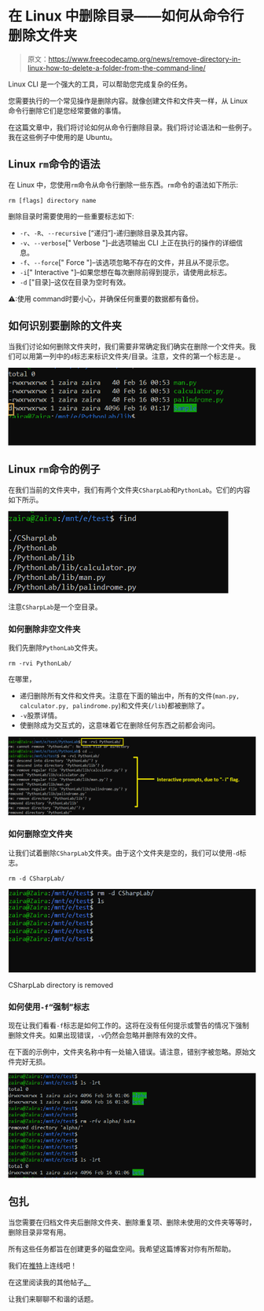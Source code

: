 # 在 Linux 中删除目录——如何从命令行删除文件夹

> 原文：<https://www.freecodecamp.org/news/remove-directory-in-linux-how-to-delete-a-folder-from-the-command-line/>

Linux CLI 是一个强大的工具，可以帮助您完成复杂的任务。

您需要执行的一个常见操作是删除内容。就像创建文件和文件夹一样，从 Linux 命令行删除它们是您经常要做的事情。

在这篇文章中，我们将讨论如何从命令行删除目录。我们将讨论语法和一些例子。我在这些例子中使用的是 Ubuntu。

## Linux `rm`命令的语法

在 Linux 中，您使用`rm`命令从命令行删除一些东西。`rm`命令的语法如下所示:

```
rm [flags] directory name
```

删除目录时需要使用的一些重要标志如下:

*   `-r`、`-R`、`--recursive` [“递归”]-递归删除目录及其内容。
*   `-v`、`--verbose`[" Verbose "]–此选项输出 CLI 上正在执行的操作的详细信息。
*   `-f`、`--force`[" Force "]–该选项忽略不存在的文件，并且从不提示您。
*   `-i`[" Interactive "]–如果您想在每次删除前得到提示，请使用此标志。
*   `-d` ["目录]–这仅在目录为空时有效。

⚠:使用 command️时要小心，并确保任何重要的数据都有备份。

## 如何识别要删除的文件夹

当我们讨论如何删除文件夹时，我们需要非常确定我们确实在删除一个文件夹。我们可以用第一列中的`d`标志来标识文件夹/目录。注意，文件的第一个标志是`-`。

![image-55](img/a22180106df00b569cd155d2bc788a7d.png)

## Linux `rm`命令的例子

在我们当前的文件夹中，我们有两个文件夹`CSharpLab`和`PythonLab`。它们的内容如下所示。

![image-48](img/b0ad6f58d60592d5b009bb1ad675e822.png)

注意`CSharpLab`是一个空目录。

### 如何删除非空文件夹

我们先删除`PythonLab`文件夹。

```
rm -rvi PythonLab/
```

在哪里，

*   递归删除所有文件和文件夹。注意在下面的输出中，所有的文件(`man.py, calculator.py, palindrome.py`)和文件夹(`/lib`)都被删除了。
*   `-v`股票详情。
*   使删除成为交互式的，这意味着它在删除任何东西之前都会询问。

![image-53](img/f532ece1241bed13053976170b54aedb.png)

### 如何删除空文件夹

让我们试着删除`CSharpLab`文件夹。由于这个文件夹是空的，我们可以使用`-d`标志。

```
rm -d CSharpLab/
```

![image-50](img/ddbbb836e623f8527e252f6a002c6c93.png)

CSharpLab directory is removed

### 如何使用`-f`“强制”标志

现在让我们看看`-f`标志是如何工作的。这将在没有任何提示或警告的情况下强制删除文件夹。如果出现错误，`-v`仍然会忽略并删除有效的文件。

在下面的示例中，文件夹名称中有一处输入错误。请注意，错别字被忽略。原始文件完好无损。

![image-51](img/0b4eaa34802518646e791f0313c2af35.png)

## 包扎

当您需要在归档文件夹后删除文件夹、删除重复项、删除未使用的文件夹等等时，删除目录非常有用。

所有这些任务都旨在创建更多的磁盘空间。我希望这篇博客对你有所帮助。

我们在[推特](https://twitter.com/hira_zaira)上连线吧！

在这里阅读我的其他帖子[。](https://www.freecodecamp.org/news/author/zaira/)

让我们来聊聊不和谐的话题。